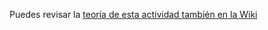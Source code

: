 Puedes revisar la [teoría de esta actividad también en la Wiki]( https://github.com/Cheomm88/RAY/wiki/Entrada-y-Salida-de-Texto)

